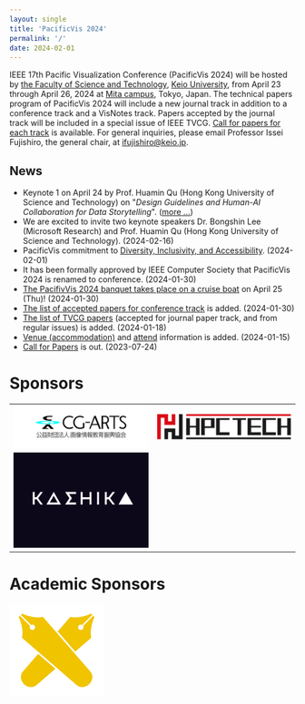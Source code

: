 ```yaml
---
layout: single
title: 'PacificVis 2024'
permalink: '/'
date: 2024-02-01
---
```


IEEE 17th Pacific Visualization Conference (PacificVis 2024) will be hosted by [the Faculty of Science and Technology](https://www.st.keio.ac.jp/en/),  [Keio University](https://www.keio.ac.jp/en/), from April 23 through April 26, 2024 at [Mita campus](https://www.keio.ac.jp/en/maps/mita.html), Tokyo, Japan. The technical papers program of PacificVis 2024 will include a new journal track in addition to a conference track and a VisNotes track. Papers accepted by the journal track will be included in a special issue of IEEE TVCG. [Call for papers for each track](/pvis2024/cfp/) is available. For general inquiries, please email Professor Issei Fujishiro, the general chair, at [ifujishiro@keio.jp](mailto:ifujishiro@keio.jp).

## News

- Keynote 1 on April 24 by Prof. Huamin Qu (Hong Kong University of Science and Technology) on "*Design Guidelines and Human-AI Collaboration for Data Storytelling*".  ([more ...](/pvis2024/program/keynote/#huamin_qu))
- We are excited to invite two keynote speakers Dr. Bongshin Lee (Microsoft Research) and Prof. Huamin Qu (Hong Kong University of Science and Technology). (2024-02-16)
- PacificVis commitment to [Diversity, Inclusivity, and Accessibility](/pvis2024/attend/dia/). (2024-02-01)
- It has been formally approved by IEEE Computer Society that PacificVis 2024 is renamed to conference. (2024-01-30)
- [The PacifivVis 2024 banquet takes place on a cruise boat](/pvis2024/accepted/#banquet-april-25-thu) on April 25 (Thu)! (2024-01-30)
- [The list of accepted papers for conference track](/pvis2024/accepted/#papers-accepted-in-conference-track) is added. (2024-01-30)
- [The list of TVCG papers](/pvis2024/accepted/) (accepted for journal paper track, and from regular issues) is added. (2024-01-18)
- [Venue (accommodation)](/pvis2024/venue/) and [attend](/pvis2024/registration/) information is added. (2024-01-15)
- [Call for Papers](/pvis2024/cfp/) is out. (2023-07-24)

# Sponsors

<table align="center" border="0" cellpadding="0" cellspacing="0">
    <!-- tr bordercolor="red">
        <td width="33%">
           <a href="https://www.ieee.org/"><img src="assets/images/sponsers/IEEE-logo.jpg"></a>
        </td>
        <td width="33%">
           <a href="https://www.computer.org/"><img src="assets/images/sponsers/IEEE-CS_LogoTM-black.jpg"></a>
        </td>    
        <td height="33%">
           <a href="https://tc.computer.org/vgtc/"><img src="assets/images/sponsers/vgtclogo-128_128.jpg"></a>
        </td>
    </tr -->
    <tr>
        <td width="50%">
           <a href="https://www.cgarts.or.jp/"><img src="assets/images/sponsors/cg-arts.jpg"></a>
        </td>
        <td width="50%">
           <a href="https://www.hpctech.co.jp/"><img src="assets/images/sponsors/hpctech.jpg"></a>
        </td>
    </tr>
    <tr>
        <td width="50%">
           <a href="https://kashika.co.jp/"><img src="assets/images/sponsors/kashika.png"></a>
        </td>
    </tr>
</table>

# Academic Sponsors

<p><a href="https://www.keio.ac.jp/en/"><img width="33%" src="assets/images/sponsors/keio.png"></a></p>